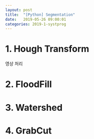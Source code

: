 ```yaml
---
layout: post
title:  "[Python] Segmentation"
date:   2019-05-26 09:00:01
categories: 2019-1-systprog
---
```




# 1. Hough Transform

영상 처리



# 2. FloodFill



# 3. Watershed



# 4. GrabCut